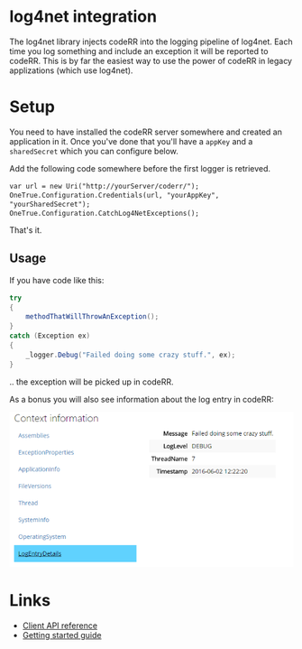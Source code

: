 log4net integration
================

The log4net library injects codeRR into the logging pipeline of log4net. Each time you log something and include an exception it will be reported to codeRR. This is by far the easiest way to use the power of codeRR in legacy applizations (which use log4net).

# Setup

You need to have installed the codeRR server somewhere and created an application in it. Once you've done that you'll have a `appKey` and a `sharedSecret` which you can configure below.

Add the following code somewhere before the first logger is retrieved.

```
var url = new Uri("http://yourServer/coderr/");
OneTrue.Configuration.Credentials(url, "yourAppKey", "yourSharedSecret");
OneTrue.Configuration.CatchLog4NetExceptions();
```

That's it. 

## Usage

If you have code like this:

```csharp
try
{
	methodThatWillThrowAnException();
}
catch (Exception ex)
{
	_logger.Debug("Failed doing some crazy stuff.", ex);
}
```

.. the exception will be picked up in codeRR.

As a bonus you will also see information about the log entry in codeRR:

![](contextinfo.png)

# Links

* [Client API reference](http://coderrapp.com/docs/api/client/log4net/)
* [Getting started guide](../../gettingstarted.md)
